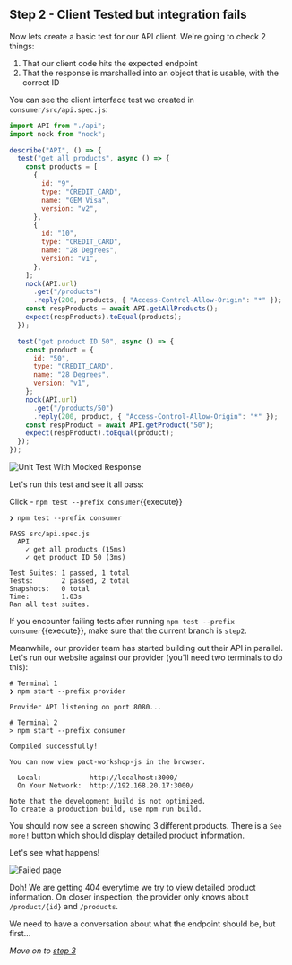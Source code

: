 ## Step 2 - Client Tested but integration fails

Now lets create a basic test for our API client. We're going to check 2 things:

1. That our client code hits the expected endpoint
1. That the response is marshalled into an object that is usable, with the correct ID

You can see the client interface test we created in `consumer/src/api.spec.js`:

```javascript
import API from "./api";
import nock from "nock";

describe("API", () => {
  test("get all products", async () => {
    const products = [
      {
        id: "9",
        type: "CREDIT_CARD",
        name: "GEM Visa",
        version: "v2",
      },
      {
        id: "10",
        type: "CREDIT_CARD",
        name: "28 Degrees",
        version: "v1",
      },
    ];
    nock(API.url)
      .get("/products")
      .reply(200, products, { "Access-Control-Allow-Origin": "*" });
    const respProducts = await API.getAllProducts();
    expect(respProducts).toEqual(products);
  });

  test("get product ID 50", async () => {
    const product = {
      id: "50",
      type: "CREDIT_CARD",
      name: "28 Degrees",
      version: "v1",
    };
    nock(API.url)
      .get("/products/50")
      .reply(200, product, { "Access-Control-Allow-Origin": "*" });
    const respProduct = await API.getProduct("50");
    expect(respProduct).toEqual(product);
  });
});
```

![Unit Test With Mocked Response](diagrams/workshop_step2_unit_test.svg)

Let's run this test and see it all pass:

Click - `npm test --prefix consumer`{{execute}}

```console
❯ npm test --prefix consumer

PASS src/api.spec.js
  API
    ✓ get all products (15ms)
    ✓ get product ID 50 (3ms)

Test Suites: 1 passed, 1 total
Tests:       2 passed, 2 total
Snapshots:   0 total
Time:        1.03s
Ran all test suites.
```

If you encounter failing tests after running `npm test --prefix consumer`{{execute}}, make sure that the current branch is `step2`.

Meanwhile, our provider team has started building out their API in parallel. Let's run our website against our provider (you'll need two terminals to do this):

```console
# Terminal 1
❯ npm start --prefix provider

Provider API listening on port 8080...
```

```console
# Terminal 2
> npm start --prefix consumer

Compiled successfully!

You can now view pact-workshop-js in the browser.

  Local:            http://localhost:3000/
  On Your Network:  http://192.168.20.17:3000/

Note that the development build is not optimized.
To create a production build, use npm run build.
```

You should now see a screen showing 3 different products. There is a `See more!` button which should display detailed product information.

Let's see what happens!

![Failed page](diagrams/workshop_step2_failed_page.png)

Doh! We are getting 404 everytime we try to view detailed product information. On closer inspection, the provider only knows about `/product/{id}` and `/products`.

We need to have a conversation about what the endpoint should be, but first...

_Move on to [step 3](https://github.com/pact-foundation/pact-workshop-js/tree/step3#step-3---pact-to-the-rescue)_
